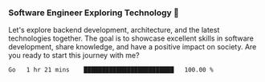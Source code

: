 ### Software Engineer Exploring Technology 🚀 

Let's explore backend development, architecture, and the latest technologies together. The goal is to showcase excellent skills in software development, share knowledge, and have a positive impact on society. Are you ready to start this journey with me?

<!--START_SECTION:waka-->

```txt
Go   1 hr 21 mins    █████████████████████████   100.00 %
```

<!--END_SECTION:waka-->
